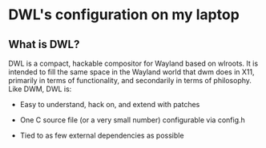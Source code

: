 # DWL's configuration on my laptop

## What is DWL?
DWL is a compact, hackable compositor for Wayland based on wlroots. It is intended to fill the same space in the Wayland world that dwm does in X11, primarily in terms of functionality, and secondarily in terms of philosophy. Like DWM, DWL is:

- Easy to understand, hack on, and extend with patches
* One C source file (or a very small number) configurable via config.h
+ Tied to as few external dependencies as possible
